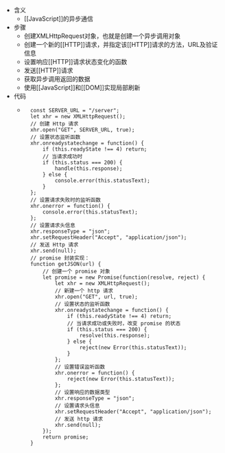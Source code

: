 - 含义
	- [[JavaScript]]的异步通信
- 步骤
	- 创建XMLHttpRequest对象，也就是创建一个异步调用对象
	- 创建一个新的[[HTTP]]请求，并指定该[[HTTP]]请求的方法，URL及验证信息
	- 设置响应[[HTTP]]请求状态变化的函数
	- 发送[[HTTP]]请求
	- 获取异步调用返回的数据
	- 使用[[JavaScript]]和[[DOM]]实现局部刷新
- 代码
	- ```JS
		const SERVER_URL = "/server";
		let xhr = new XMLHttpRequest();
		// 创建 Http 请求
		xhr.open("GET", SERVER_URL, true);
		// 设置状态监听函数
		xhr.onreadystatechange = function() {
		    if (this.readyState !== 4) return;
		    // 当请求成功时
		    if (this.status === 200) {
		        handle(this.response);
		    } else {
		        console.error(this.statusText);
		    }
		};
		// 设置请求失败时的监听函数
		xhr.onerror = function() {
		    console.error(this.statusText);
		};
		// 设置请求头信息
		xhr.responseType = "json";
		xhr.setRequestHeader("Accept", "application/json");
		// 发送 Http 请求
		xhr.send(null);
		// promise 封装实现：
		function getJSON(url) {
		    // 创建一个 promise 对象
		    let promise = new Promise(function(resolve, reject) {
		        let xhr = new XMLHttpRequest();
		        // 新建一个 http 请求
		        xhr.open("GET", url, true);
		        // 设置状态的监听函数
		        xhr.onreadystatechange = function() {
		            if (this.readyState !== 4) return;
		            // 当请求成功或失败时，改变 promise 的状态
		            if (this.status === 200) {
		                resolve(this.response);
		            } else {
		                reject(new Error(this.statusText));
		            }
		        };
		        // 设置错误监听函数
		        xhr.onerror = function() {
		            reject(new Error(this.statusText));
		        };
		        // 设置响应的数据类型
		        xhr.responseType = "json";
		        // 设置请求头信息
		        xhr.setRequestHeader("Accept", "application/json");
		        // 发送 http 请求
		        xhr.send(null);
		    });
		    return promise;
		}
